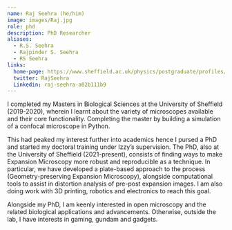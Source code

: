 ```yaml
---
name: Raj Seehra (he/him)
image: images/Raj.jpg
role: phd
description: PhD Researcher
aliases:
  - R.S. Seehra
  - Rajpinder S. Seehra
  - RS Seehra
links:
  home-page: https://www.sheffield.ac.uk/physics/postgraduate/profiles/raj
  twitter: RajSeehra
  Linkedin: raj-seehra-a02b111b9
---
```


I completed my Masters in Biological Sciences at the University of Sheffield (2019-2020), wherein I learnt about the variety of microscopes available and their core functionality. Completing the master by building a simulation of a confocal microscope in Python.

This had peaked my interest further into academics hence I pursed a PhD and started my doctoral training under Izzy’s supervision. The PhD, also at the University of Sheffield (2021-present), consists of finding ways to make Expansion Microscopy more robust and reproducible as a technique. In particular, we have developed a plate-based approach to the process (Geometry-preserving Expansion Microscopy), alongside computational tools to assist in distortion analysis of pre-post expansion images. I am also doing work with 3D printing, robotics and electronics to reach this goal.

Alongside my PhD, I am keenly interested in open microscopy and the related biological applications and advancements. Otherwise, outside the lab, I have interests in gaming, gundam and gadgets.

